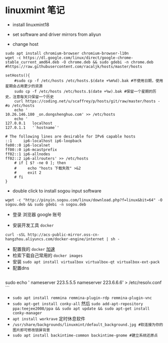 # linuxmint 笔记
- install linuxmint18
- set software and driver mirrors from aliyun

- change host
```
sudo apt install chromium-browser chromium-browser-l10n
wget -c https://dl.google.com/linux/direct/google-chrome-stable_current_amd64.deb -O chrome.deb && sudo gdebi -n chrome.deb
#https://raw.githubusercontent.com/racaljk/hosts/master/hosts

setHosts(){
    #sudo cp -f /etc/hosts /etc/hosts.$(date +%m%d).bak #不使用日期，使用星期会占用更少的资源
    sudo cp -f /etc/hosts /etc/hosts.$(date +%w).bak #保留一个星期的历史，注意每天只保留一个历史
    curl https://coding.net/u/scaffrey/p/hosts/git/raw/master/hosts -#o /etc/hosts
    echo '
10.26.146.180 _on.dongshenghuo.com' >> /etc/hosts
    echo '
127.0.0.1   localhost
127.0.1.1   '`hostname`'

# The following lines are desirable for IPv6 capable hosts
::1     ip6-localhost ip6-loopback
fe00::0 ip6-localnet
ff00::0 ip6-mcastprefix
ff02::1 ip6-allnodes
ff02::2 ip6-allrouters' >> /etc/hosts
    # if [ $? -ne 0 ]; then
    #     echo "hosts 下载失败" >&2
    #     exit 2
    # fi
}
```

- double click to install sogou input software
```
wget -c "http://pinyin.sogou.com/linux/download.php?f=linux&bit=64" -O sogou.deb && sudo gdebi -n sogou.deb
```

- 登录 浏览器 google 账号

- 安装开发工具 `docker`
```
curl -sSL http://acs-public-mirror.oss-cn-hangzhou.aliyuncs.com/docker-engine/internet | sh -
```

- 配置我的 `docker` [加速](https://cr.console.aliyun.com/?#/docker/booster)
- 检索下载自己常用的 `docker images`
- 安装 `sudo apt install virtualbox virtualbox-qt virtualbox-ext-pack`
- 配置dns
    ```
sudo echo '
nameserver 223.5.5.5
nameserver 223.6.6.6' > /etc/resolv.conf
    ```
- `sudo apt install remmina remmina-plugin-rdp remmina-plugin-vnc`
- `sudo apt-get install conky-all` 然后 `sudo add-apt-repository ppa:teejee2008/ppa && sudo apt update && sudo apt-get install conky-manager`
- `apt install workrave` 定时休息软件
- `/usr/share/backgrounds/linuxmint/default_background.jpg #软连接为你的图片即可修改锁屏背景`
- `sudo apt install backintime-common backintime-gnome #建立系统还原点`
